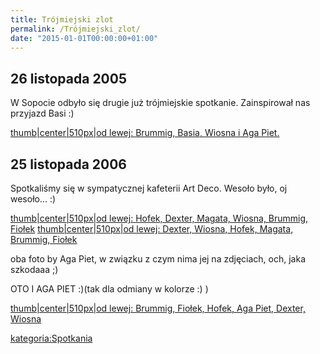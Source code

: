 ```yaml
---
title: Trójmiejski zlot
permalink: /Trójmiejski_zlot/
date: "2015-01-01T00:00:00+01:00"
---
```


26 listopada 2005
-----------------

W Sopocie odbyło się drugie już trójmiejskie spotkanie. Zainspirował nas przyjazd Basi :)

[thumb|center|510px|od lewej: Brummig, Basia, Wiosna i Aga Piet.](/Grafika:My02.jpg "wikilink")

25 listopada 2006
-----------------

Spotkaliśmy się w sympatycznej kafeterii Art Deco. Wesoło było, oj wesoło... :)

[thumb|center|510px|od lewej: Hofek, Dexter, Magata, Wiosna, Brummig, Fiołek](/Grafika:Azsowe1.jpg "wikilink") [thumb|center|510px|od lewej: Dexter, Wiosna, Hofek, Magata, Brummig, Fiołek](/Grafika:Azsowe2.jpg "wikilink")

oba foto by Aga Piet, w związku z czym nima jej na zdjęciach, och, jaka szkodaaa ;)

OTO I AGA PIET :)(tak dla odmiany w kolorze :) )

[thumb|center|510px|od lewej: Brummig, Fiołek, Hofek, Aga Piet, Dexter, Wiosna](/Grafika:art_deco.jpg "wikilink")

[kategoria:Spotkania](/atopedia/kategoria:Spotkania "wikilink")